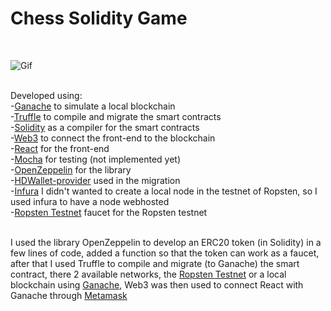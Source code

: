 # Chess Solidity Game
<br/>

![Gif](https://media.giphy.com/media/diYJJsl2q0r3dEZnmC/source.gif)<br/><br/>

Developed using:<br/>
-[Ganache](https://www.trufflesuite.com/ganache) to simulate a local blockchain<br/>
-[Truffle](https://www.trufflesuite.com/) to compile and migrate the smart contracts<br/>
-[Solidity](https://docs.soliditylang.org/) as a compiler for the smart contracts<br/>
-[Web3](https://web3js.readthedocs.io) to connect the front-end to the blockchain<br/>
-[React](https://it.reactjs.org/) for the front-end<br/>
-[Mocha](https://mochajs.org/) for testing (not implemented yet)<br/>
-[OpenZeppelin](https://openzeppelin.com/) for the library<br/>
-[HDWallet-provider](https://www.npmjs.com/package/@truffle/hdwallet-provider) used in the migration<br/>
-[Infura](https://infura.io/) I didn't wanted to create a local node in the testnet of Ropsten, so I used infura to have a node webhosted<br/>
-[Ropsten Testnet](https://faucet.ropsten.be/) faucet for the Ropsten testnet<br/><br/>

I used the library OpenZeppelin to develop an ERC20 token (in Solidity) in a few lines of code, added a function so that the token can work as a faucet, after that I used Truffle to compile and migrate (to Ganache) the smart contract, there 2 available networks, the [Ropsten Testnet](https://faucet.ropsten.be/) or a local blockchain using [Ganache](https://www.trufflesuite.com/ganache), Web3 was then used to connect React with Ganache through [Metamask](https://metamask.io/)
